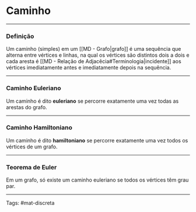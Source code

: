 # Caminho

---

### Definição

Um caminho (simples) em um [[MD - Grafo|grafo]] é uma sequência que alterna entre vértices e linhas, na qual os vértices são distintos dois a dois e cada aresta é [[MD - Relação de Adjacêcia#Terminologia|incidente]] aos vértices imediatamente antes e imediatamente depois na sequência.

---

### Caminho Euleriano

Um caminho é dito **euleriano** se percorre exatamente uma vez todas as arestas do grafo.

---

### Caminho Hamiltoniano

Um caminho é dito **hamiltoniano** se percorre exatamente uma vez todos os vértices de um grafo.

---

### Teorema de Euler

Em um grafo, só existe um caminho euleriano se todos os vértices têm grau par.

---

Tags: #mat-discreta 